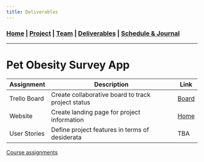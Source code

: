 ```yaml
---
title: Deliverables
---
```

### [Home](https://mtcahill57.github.io/523-fa20-m.github.io/) \| [Project](project.md) \| [Team](team.md) \| [Deliverables](deliverables.md) \| [Schedule & Journal](journal-sched.md)

___

# Pet Obesity Survey App

| Assignment | Description | Link |
| --- | --- | --- |
| Trello Board | Create collaborative board to track project status | [Board](https://trello.com/b/Sr7t6byI/comp-523-m-pet-obesity) |
| Website | Create landing page for project information | [Home](https://mtcahill57.github.io/523-fa20-m.github.io/) |
| User Stories | Define project features in terms of desiderata | TBA |

[Course assignments](https://comp523.cs.unc.edu/assignments/)
